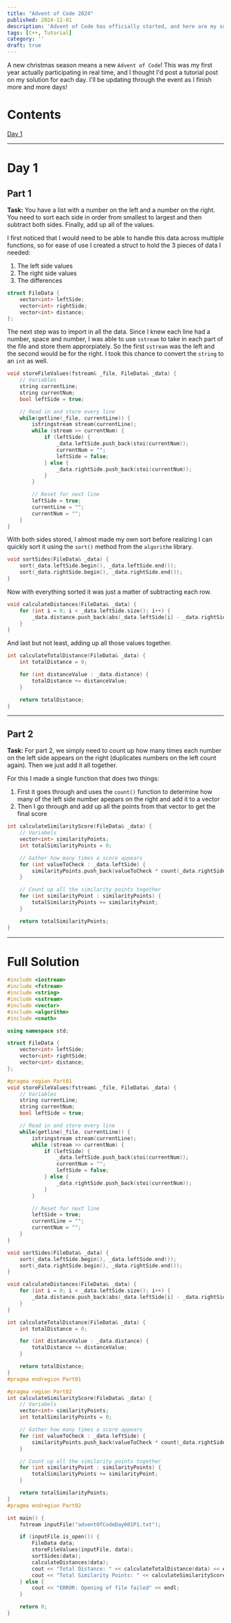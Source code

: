 ```yaml
---
title: "Advent of Code 2024"
published: 2024-12-01
description: 'Advent of Code has officially started, and here are my solutions for it (incomplete)'
tags: [C++, Tutorial]
category: ''
draft: true 
---
```


A new christmas season means a new `Advent of Code`! This was my first year actually participating in real time, and I thought I'd post a tutorial post on my solution for each day. I'll be updating through the event as I finish more and more days!

# Contents
[Day 1](#day-1)

---

# Day 1

## Part 1
**Task:** You have a list with a number on the left and a number on the right. You need to sort each side in order from smallest to largest and then subtract both sides. Finally, add up all of the values.

I first noticed that I would need to be able to handle this data across multiple functions, so for ease of use I created a struct to hold the 3 pieces of data I needed:

1. The left side values
2. The right side values
3. The differences

```cpp
struct FileData {
    vector<int> leftSide;
    vector<int> rightSide;
    vector<int> distance;
};
```

The next step was to import in all the data. Since I knew each line had a number, space and number, I was able to use `sstream` to take in each part of the file and store them approrpiately. So the first `sstream` was the left and the second would be for the right. I took this chance to convert the `string` to an `int` as well.

```cpp
void storeFileValues(fstream& _file, FileData& _data) {
    // Variables
    string currentLine;
    string currentNum;
    bool leftSide = true;

    // Read in and store every line
    while(getline(_file, currentLine)) {
        istringstream stream(currentLine);
        while (stream >> currentNum) {
            if (leftSide) {
                _data.leftSide.push_back(stoi(currentNum));
                currentNum = "";
                leftSide = false;
            } else {
                _data.rightSide.push_back(stoi(currentNum));
            }
        }

        // Reset for next line
        leftSide = true;
        currentLine = "";
        currentNum = "";
    }
}
```

With both sides stored, I almost made my own sort before realizing I can quickly sort it using the `sort()` method from the `algorithm` library.

```cpp
void sortSides(FileData& _data) {
    sort(_data.leftSide.begin(), _data.leftSide.end());
    sort(_data.rightSide.begin(), _data.rightSide.end());
}
```

Now with everything sorted it was just a matter of subtracting each row.

```cpp
void calculateDistances(FileData& _data) {
    for (int i = 0; i < _data.leftSide.size(); i++) {
        _data.distance.push_back(abs(_data.leftSide[i] - _data.rightSide[i]));
    }
}
```

And last but not least, adding up all those values together.

```cpp
int calculateTotalDistance(FileData& _data) {
    int totalDistance = 0;

    for (int distanceValue : _data.distance) {
        totalDistance += distanceValue;
    }

    return totalDistance;
}
```

---

## Part 2
**Task:** For part 2, we simply need to count up how many times each number on the left side appears on the right (duplicates numbers on the left count again). Then we just add it all together.

For this I made a single function that does two things:

1. First it goes through and uses the `count()` function to determine how many of the left side number apepars on the right and add it to a vector
2. Then I go through and add up all the points from that vector to get the final score

```cpp
int calculateSimilarityScore(FileData& _data) {
    // Variabels
    vector<int> similarityPoints;
    int totalSimilarityPoints = 0;

    // Gather how many times a score appears
    for (int valueToCheck : _data.leftSide) {
        similarityPoints.push_back(valueToCheck * count(_data.rightSide.begin(), _data.rightSide.end(), valueToCheck));
    }

    // Count up all the similarity points together
    for (int similarityPoint : similarityPoints) {
        totalSimilarityPoints += similarityPoint;
    }

    return totalSimilarityPoints;
}
```

---

# Full Solution
```cpp
#include <iostream>
#include <fstream>
#include <string>
#include <sstream>
#include <vector>
#include <algorithm>
#include <cmath>

using namespace std;

struct FileData {
    vector<int> leftSide;
    vector<int> rightSide;
    vector<int> distance;
};

#pragma region Part01
void storeFileValues(fstream& _file, FileData& _data) {
    // Variables
    string currentLine;
    string currentNum;
    bool leftSide = true;

    // Read in and store every line
    while(getline(_file, currentLine)) {
        istringstream stream(currentLine);
        while (stream >> currentNum) {
            if (leftSide) {
                _data.leftSide.push_back(stoi(currentNum));
                currentNum = "";
                leftSide = false;
            } else {
                _data.rightSide.push_back(stoi(currentNum));
            }
        }

        // Reset for next line
        leftSide = true;
        currentLine = "";
        currentNum = "";
    }
}

void sortSides(FileData& _data) {
    sort(_data.leftSide.begin(), _data.leftSide.end());
    sort(_data.rightSide.begin(), _data.rightSide.end());
}

void calculateDistances(FileData& _data) {
    for (int i = 0; i < _data.leftSide.size(); i++) {
        _data.distance.push_back(abs(_data.leftSide[i] - _data.rightSide[i]));
    }
}

int calculateTotalDistance(FileData& _data) {
    int totalDistance = 0;

    for (int distanceValue : _data.distance) {
        totalDistance += distanceValue;
    }

    return totalDistance;
}
#pragma endregion Part01

#pragma region Part02
int calculateSimilarityScore(FileData& _data) {
    // Variabels
    vector<int> similarityPoints;
    int totalSimilarityPoints = 0;

    // Gather how many times a score appears
    for (int valueToCheck : _data.leftSide) {
        similarityPoints.push_back(valueToCheck * count(_data.rightSide.begin(), _data.rightSide.end(), valueToCheck));
    }

    // Count up all the similarity points together
    for (int similarityPoint : similarityPoints) {
        totalSimilarityPoints += similarityPoint;
    }

    return totalSimilarityPoints;
}
#pragma endregion Part02

int main() {
    fstream inputFile("adventOfCodeDay001P1.txt");

    if (inputFile.is_open()) {
        FileData data;
        storeFileValues(inputFile, data);
        sortSides(data);
        calculateDistances(data);
        cout << "Total Distance: " << calculateTotalDistance(data) << endl;
        cout << "Total Similarity Points: " << calculateSimilarityScore(data) << endl;
    } else {
        cout << "ERROR: Opening of file failed" << endl;
    }

    return 0;
}
```
